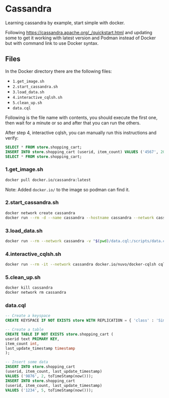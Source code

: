 # Cassandra

Learning cassandra by example, start simple with docker.

Following https://cassandra.apache.org/_/quickstart.html and updating some to get it working with latest version and Podman instead of Docker but with command link to use Docker syntax.

## Files

In the Docker directory there are the following files:

- `1.get_image.sh`
- `2.start_cassandra.sh`
- `3.load_data.sh`
- `4.interactive_cqlsh.sh`
- `5.clean_up.sh`
- `data.cql`

Following is the file name with contents, you should execute the first one, then wait for a minute or so and after that you can run the others.

After step 4, interactive cqlsh, you can manually run this instructions and verify:

```sql
SELECT * FROM store.shopping_cart;
INSERT INTO store.shopping_cart (userid, item_count) VALUES ('4567', 20);
SELECT * FROM store.shopping_cart;
```

### 1.get_image.sh
 
```bash
docker pull docker.io/cassandra:latest
```
Note: Added `docker.io/` to the image so podman can find it.
 
### 2.start_cassandra.sh
 
```bash
docker network create cassandra
docker run --rm -d --name cassandra --hostname cassandra --network cassandra cassandra
```

### 3.load_data.sh
 
```bash
docker run --rm --network cassandra -v "$(pwd)/data.cql:/scripts/data.cql" -e CQLSH_HOST=cassandra -e CQLSH_PORT=9042 -e CQLVERSION=3.4.6 docker.io/nuvo/docker-cqlsh
```
 
### 4.interactive_cqlsh.sh
 
```bash
docker run --rm -it --network cassandra docker.io/nuvo/docker-cqlsh cqlsh cassandra 9042 --cqlversion='3.4.6'
```
 
### 5.clean_up.sh
 
```bash
docker kill cassandra
docker network rm cassandra
```
 
### data.cql
 
```sql
-- Create a keyspace
CREATE KEYSPACE IF NOT EXISTS store WITH REPLICATION = { 'class' : 'SimpleStrategy', 'replication_factor' : '1' };

-- Create a table
CREATE TABLE IF NOT EXISTS store.shopping_cart (
userid text PRIMARY KEY,
item_count int,
last_update_timestamp timestamp
);

-- Insert some data
INSERT INTO store.shopping_cart
(userid, item_count, last_update_timestamp)
VALUES ('9876', 2, toTimeStamp(now()));
INSERT INTO store.shopping_cart
(userid, item_count, last_update_timestamp)
VALUES ('1234', 5, toTimeStamp(now()));
```